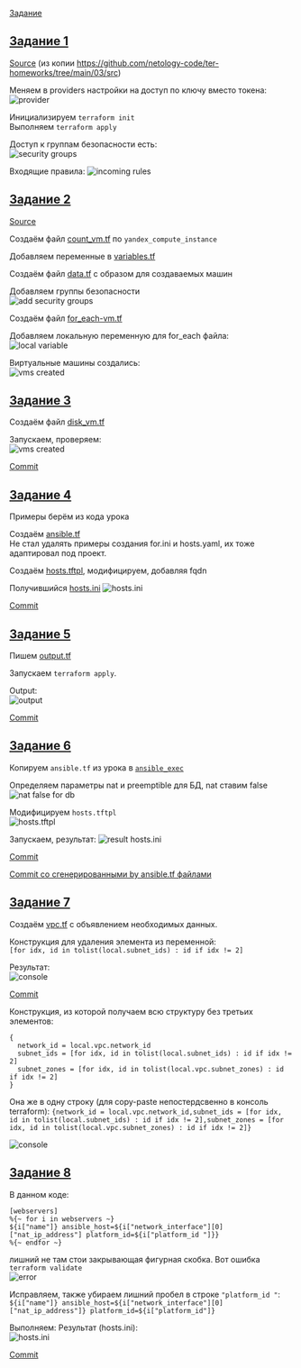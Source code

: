 [Задание](https://github.com/netology-code/ter-homeworks/blob/main/03/hw-03.md)

## [Задание 1](tasks/task1.md)
[Source](src1/) (из копии https://github.com/netology-code/ter-homeworks/tree/main/03/src)

Меняем в providers настройки на доступ по ключу вместо токена:  
![provider](images/image01.png)

Инициализируем `terraform init`  
Выполняем `terraform apply`

Доступ к группам безопасности есть:  
![security groups](images/image02.png)

Входящие правила:
![incoming rules](images/image03.png)

## [Задание 2](tasks/task2.md)
[Source](src2/)

Создаём файл [count_vm.tf](https://terraform-provider.yandexcloud.net/Resources/compute_instance) по `yandex_compute_instance`

Добавляем переменные в [variables.tf](src/variables.tf)

Создаём файл [data.tf](src/data.tf) с образом для создаваемых машин

Добавляем группы безопасности  
![add security groups](images/image04.png)

Создаём файл [for_each-vm.tf](src/for_each-vm.tf)

Добавляем локальную переменную для for_each файла:  
![local variable](images/image06.png)

Виртуальные машины создались:  
![vms created](images/image05.png)

## [Задание 3](tasks/task3.md)

Создаём файл [disk_vm.tf](src/disk_vm.tf)

Запускаем, проверяем:  
![vms created](images/image07.png)

[Commit](https://github.com/SergueiMoscow/DevOps-Terraform-03/commit/44cea5541b9a5ea7e37a81cd2f84550d463795ca)

## [Задание 4](tasks/task4.md)

Примеры берём из кода урока

Создаём [ansible.tf](src/ansible.tf)  
Не стал удалять примеры создания for.ini и hosts.yaml, их тоже адаптировал под проект.

Создаём [hosts.tftpl](src/hosts.tftpl), модифицируем, добавляя fqdn

Получившийся [hosts.ini](src/hosts.ini)
![hosts.ini](images/image08.png)

[Commit](https://github.com/SergueiMoscow/DevOps-Terraform-03/commit/1dc9fa826e313f4d77cd6612248aaf760a543c0c)

## [Задание 5](tasks/task5.md)

Пишем [output.tf](src/output.tf)

Запускаем `terraform apply`.

Output:  
![output](images/image09.png)

[Commit](https://github.com/SergueiMoscow/DevOps-Terraform-03/commit/049f63b60263a5578777cde5e344aa105fae58b0)

## [Задание 6](tasks/task6.md)

Копируем `ansible.tf` из урока в [`ansible_exec`](src/ansible_exec.tf)

Определяем параметры nat и preemptible для БД, nat ставим false  
![nat false for db](images/image10.png)

Модифицируем `hosts.tftpl`  
![hosts.tftpl](images/image11.png)

Запускаем, результат:
![result hosts.ini](images/image12.png)

[Commit](https://github.com/SergueiMoscow/DevOps-Terraform-03/commit/88b05f9b4e5fa21dac6bd935dcc7b69aa04009b2)

[Commit со сгенерированными by ansible.tf файлами](https://github.com/SergueiMoscow/DevOps-Terraform-03/commit/847be9e624996bd9b746ffbd2ae56edc546467a7)

## [Задание 7](tasks/task7.md)

Создаём [vpc.tf](src/vpc.tf) с объявлением необходимых данных.

Конструкция для удаления элемента из переменной:  
`[for idx, id in tolist(local.subnet_ids) : id if idx != 2]`

Результат:  
![console](images/image13.png)

[Commit](https://github.com/SergueiMoscow/DevOps-Terraform-03/commit/7a27edfa67d9cff955305a2c19cd9fddf3365c09)

Конструкция, из которой получаем всю структуру без третьих элементов:
```
{
  network_id = local.vpc.network_id
  subnet_ids = [for idx, id in tolist(local.subnet_ids) : id if idx != 2]
  subnet_zones = [for idx, id in tolist(local.vpc.subnet_zones) : id if idx != 2]
}
```

Она же в одну строку (для copy-paste непостердсвенно в консоль terraform):
`{network_id = local.vpc.network_id,subnet_ids = [for idx, id in tolist(local.subnet_ids) : id if idx != 2],subnet_zones = [for idx, id in tolist(local.vpc.subnet_zones) : id if idx != 2]}`

![console](images/image16.png)

## [Задание 8](tasks/task8.md)

В данном коде:  
```
[webservers]
%{~ for i in webservers ~}
${i["name"]} ansible_host=${i["network_interface"][0]["nat_ip_address"] platform_id=${i["platform_id "]}}
%{~ endfor ~}
```
лишний не там стои закрывающая фигурная скобка. Вот ошибка `terraform validate`  
![error](images/image14.png)

Исправляем, также убираем лишний пробел в строке `"platform_id "`:  
`${i["name"]} ansible_host=${i["network_interface"][0]["nat_ip_address"]} platform_id=${i["platform_id"]}`

Выполняем:
Результат (hosts.ini):  
![hosts.ini](images/image15.png)

[Commit](https://github.com/SergueiMoscow/DevOps-Terraform-03/commit/182d2aec89d38426f022d4a27d10a75f32afb764)

